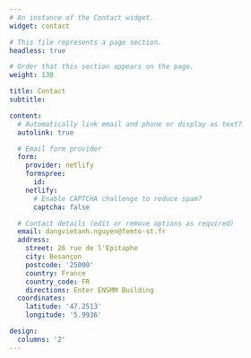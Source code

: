 ```yaml
---
# An instance of the Contact widget.
widget: contact

# This file represents a page section.
headless: true

# Order that this section appears on the page.
weight: 130

title: Contact
subtitle:

content:
  # Automatically link email and phone or display as text?
  autolink: true

  # Email form provider
  form:
    provider: netlify
    formspree:
      id:
    netlify:
      # Enable CAPTCHA challenge to reduce spam?
      captcha: false

  # Contact details (edit or remove options as required)
  email: dangvietanh.nguyen@femto-st.fr
  address:
    street: 26 rue de l'Epitaphe
    city: Besançon
    postcode: '25000'
    country: France
    country_code: FR
    directions: Enter ENSMM Building
  coordinates:
    latitude: '47.2513'
    longitude: '5.9936'

design:
  columns: '2'
---
```

